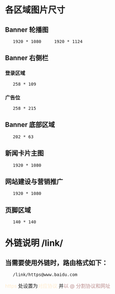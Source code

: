 # 各区域图片尺寸
## Banner 轮播图
<pre>   1920 * 1080     1920 * 1124</pre>
## Banner 右侧栏
### 登录区域
<pre>   258 * 109</pre>
### 广告位
<pre>   258 * 215</pre>
## Banner 底部区域
<pre>   202 * 63</pre>
## 新闻卡片主图
<pre>   1920 * 1080</pre>
## 网站建设与营销推广
<pre>   1920 * 1080</pre>
## 页脚区域
<pre>   140 * 140</pre>

# 外链说明 /link/
## 当需要使用外链时，路由格式如下：
<pre>   /link/https@www.baidu.com</pre>
<p style="font-size: 16px;"><span style="color: blanchedalmond">https</span> 处设置为<span style="color: blanchedalmond">对应协议</span> 并<span style="color: rosybrown">以 @ 分割协议和网址</span></p>

